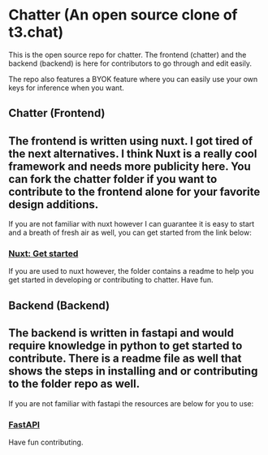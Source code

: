 # Chatter (An open source clone of t3.chat)
This is the open source repo for chatter.
The frontend (chatter) and the backend (backend) is here for contributors to go through and edit easily.

The repo also features a BYOK feature where you can easily use your own keys for inference when you want.

## Chatter (Frontend)
The frontend is written using nuxt. I got tired of the next alternatives. I think Nuxt is a really cool framework and needs more publicity here.
You can fork the chatter folder if you want to contribute to the frontend alone for your favorite design additions.
---
If you are not familiar with nuxt however I can guarantee it is easy to start and a breath of fresh air as well, you can get started from the link below:
### [Nuxt: Get started](https://nuxt.com/)

If you are used to nuxt however, the  folder contains a readme to help you get started in developing or contributing to chatter.
Have fun.

## Backend (Backend)
The backend is written in fastapi and would require knowledge in python to get started to contribute.
There is a readme file as well that shows the steps in installing and or contributing to the folder repo as well.
---
If you are not familiar with fastapi the resources are below for you to use:
### [FastAPI](https://fastapi.tiangolo.com/tutorial)

Have fun contributing.